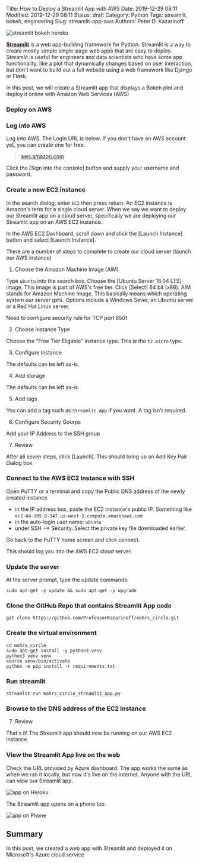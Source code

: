 Title: How to Deploy a Streamlit App with AWS
Date: 2019-12-29 08:11
Modified: 2019-12-29 08:11
Status: draft
Category: Python
Tags: streamlit, bokeh, engineering
Slug: streamlit-app-aws
Authors: Peter D. Kazarinoff

![streamlit bokeh heroku]({static}/posts/streamlit/images/file.png)

[**Streamlit**](https://streamlit.io/docs/) is a web app-building framework for Python. Streamlit is a way to create mostly simple single-page web apps that are easy to deploy. Streamlit is useful for engineers and data scientists who have some app functionality, like a plot that dynamically changes based on user interaction, but don't want to build out a full website using a web framework like Django or Flask. 

In this post, we will create a Streamlit app that displays a Bokeh plot and deploy it online with Amazon Web Services (AWS)

### Deploy on AWS

### Log into AWS

Log into AWS. The Login URL is below. If you don't have an AWS account yet, you can create one for free.

 > [aws.amazon.com](https://aws.amazon.com)

 Click the [Sign into the console] button and supply your username and password. 

### Create a new EC2 instance

In the search dialog, enter ```EC2``` then press return. An EC2 instance is Amazon's term for a single cloud server. When we say we want to deploy our Streamlit app on a cloud server, specifically we are deploying our Streamlit app on an AWS EC2 instance. 

In the AWS EC2 Dashboard, scroll down and click the [Launch Instance] button and select [Launch Instance].

There are a number of steps to complete to create our cloud server (launch our AWS instance)

1. Choose the Amazon Machine Image (AIM)

Type ```ubuntu``` into the search box. Choose the [Ubuntu Server 18.04 LTS] image. This image is part of AWS's free tier. Click [Select] 64 bit (x86). AIM stands for Amazon Machine Image. This basically means which operating system our server gets. Options include a Windows Sever, an Ubuntu server or a Red Hat Linux server. 

Need to configure security rule for TCP port 8501



2. Choose Instance Type

Choose the "Free Tier Eligable" instance type. This is the ```t2.micro``` type.

3. Configure Instance

The defaults can be left as-is.

4. Add storage

The defaults can be left as-is.

5. Add tags

You can add a tag such as ```Streamlit App``` if you want. A tag isn't required.

6. Configure Security Gourps

Add your IP Address to the SSH group

7. Review

After all seven steps, click [Launch]. This should bring up an Add Key Pair Dialog box.

### Connect to the AWS EC2 Instance with SSH

Open PuTTY or a terminal and copy the Public DNS address of the newly created instance.

 * in the IP address box, paste the EC2 instance's public IP. Something like ```ec2-64-195-8-347.us-west-2.compute.amazonaws.com```
 * in the auto-login user name: ```ubuntu```
 * under SSH --> Security. Select the private key file downloaded earlier.

Go back to the PuTTY home screen and click connect.

This should log you into the AWS EC2 cloud server.

### Update the server

At the server prompt, type the update commands:

```text
sudo apt-get -y update && sudo apt-get -y upgrade
```

### Clone the GitHub Repo that contains Streamlit App code

```text
git clone https://github.com/ProfessorKazarinoff/mohrs_circle.git
```

### Create the virtual environment

```text
cd mohrs_circle
sudo apt-get install -y python3-venv
python3 venv venv
source venv/bin/activate
python -m pip install -r requirements.txt
```

### Run streamlit

```text
streamlit run mohrs_circle_streamlit_app.py
```

### Browse to the DNS address of the EC2 Instance


7. Review






That's it! The Streamlit app should now be running on our AWS EC2 instance.

### View the Streamlit App live on the web

Check the URL provided by Azure dashboard. The app works the same as when we ran it locally, but now it's live on the internet. Anyone with the URL can view our Streamlit app.

![app on Heroku]({static}/posts/streamlit/images/file.png)

The Streamlit app opens on a phone too. 

![app on Phone]({static}/posts/streamlit/images/file.png)

## Summary

In this post, we created a web app with Streamlit and deployed it on Microsoft's Azure cloud service

